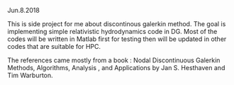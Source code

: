 Jun.8.2018

This is side project for me about discontinous galerkin method. The goal is implementing simple relativistic hydrodynamics code in DG. Most of the codes will be written in Matlab first for testing then will be updated in other codes that are suitable for HPC.

The references came mostly from a book : Nodal Discontinuous Galerkin Methods, Algorithms, Analysis , and Applications by Jan S. Hesthaven and Tim Warburton.
